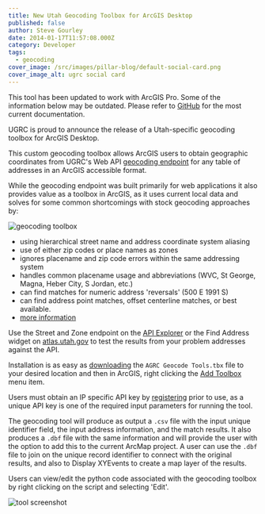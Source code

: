 ```yaml
---
title: New Utah Geocoding Toolbox for ArcGIS Desktop
published: false
author: Steve Gourley
date: 2014-01-17T11:57:08.000Z
category: Developer
tags:
  - geocoding
cover_image: /src/images/pillar-blog/default-social-card.png
cover_image_alt: ugrc social card
---
```


This tool has been updated to work with ArcGIS Pro. Some of the information below may be outdated. Please refer to [GitHub](https://github.com/agrc/geocoding-toolbox) for the most current documentation.

UGRC is proud to announce the release of a Utah-specific geocoding toolbox for ArcGIS Desktop.

This custom geocoding toolbox allows ArcGIS users to obtain geographic coordinates from UGRC's Web API [geocoding endpoint](https://api.mapserv.utah.gov/#geocoding) for any table of addresses in an ArcGIS accessible format.

While the geocoding endpoint was built primarily for web applications it also provides value as a toolbox in ArcGIS, as it uses current local data and solves for some common shortcomings with stock geocoding approaches by:

![geocoding toolbox](/images/404.png)

- using hierarchical street name and address coordinate system aliasing
- use of either zip codes or place names as zones
- ignores placename and zip code errors within the same addressing system
- handles common placename usage and abbreviations (WVC, St George, Magna, Heber City, S Jordan, etc.)
- can find matches for numeric address 'reversals' (500 E 1991 S)
- can find address point matches, offset centerline matches, or best available.
- [more information](/blog/2013-05-10-utah-statewide-address-geocoding-web-service-upgrade/)

Use the Street and Zone endpoint on the [API Explorer](https://api.mapserv.utah.gov/#geocoding) or the Find Address widget on [atlas.utah.gov](https://atlas.utah.gov/) to test the results from your problem addresses against the API.

Installation is as easy as [downloading](/products/sgid/address/) the `AGRC Geocode Tools.tbx` file to your desired location and then in ArcGIS, right clicking the [Add Toolbox](https://resources.arcgis.com/en/help/main/10.1/index.html#//003q0000001m000000) menu item.

Users must obtain an IP specific API key by [registering](https://developer.mapserv.utah.gov/AccountAccess) prior to use, as a unique API key is one of the required input parameters for running the tool.

The geocoding tool will produce as output a `.csv` file with the input unique identifier field, the input address information, and the match results. It also produces a `.dbf` file with the same information and will provide the user with the option to add this to the current ArcMap project. A user can use the `.dbf` file to join on the unique record identifier to connect with the original results, and also to Display XYEvents to create a map layer of the results.

Users can view/edit the python code associated with the geocoding toolbox by right clicking on the script and selecting 'Edit'.

![tool screenshot](/images/404.png)
